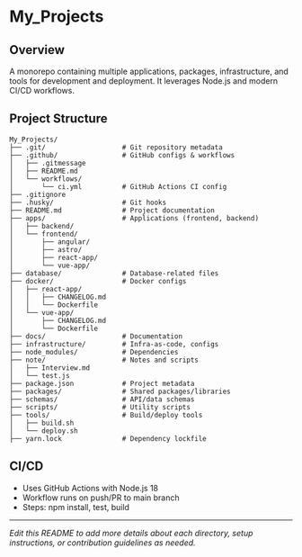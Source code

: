 # My_Projects

## Overview
A monorepo containing multiple applications, packages, infrastructure, and tools for development and deployment. It leverages Node.js and modern CI/CD workflows.

## Project Structure

```
My_Projects/
├── .git/                   # Git repository metadata
├── .github/                # GitHub configs & workflows
│   ├── .gitmessage
│   ├── README.md
│   └── workflows/
│       └── ci.yml          # GitHub Actions CI config
├── .gitignore
├── .husky/                 # Git hooks
├── README.md               # Project documentation
├── apps/                   # Applications (frontend, backend)
│   ├── backend/
│   └── frontend/
│       ├── angular/
│       ├── astro/
│       ├── react-app/
│       └── vue-app/
├── database/               # Database-related files
├── docker/                 # Docker configs
│   ├── react-app/
│   │   ├── CHANGELOG.md
│   │   └── Dockerfile
│   └── vue-app/
│       ├── CHANGELOG.md
│       └── Dockerfile
├── docs/                   # Documentation
├── infrastructure/         # Infra-as-code, configs
├── node_modules/           # Dependencies
├── note/                   # Notes and scripts
│   ├── Interview.md
│   └── test.js
├── package.json            # Project metadata
├── packages/               # Shared packages/libraries
├── schemas/                # API/data schemas
├── scripts/                # Utility scripts
├── tools/                  # Build/deploy tools
│   ├── build.sh
│   └── deploy.sh
├── yarn.lock               # Dependency lockfile
```

## CI/CD
- Uses GitHub Actions with Node.js 18
- Workflow runs on push/PR to main branch
- Steps: npm install, test, build

---

_Edit this README to add more details about each directory, setup instructions, or contribution guidelines as needed._
